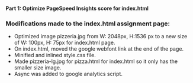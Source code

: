 #### Part 1: Optimize PageSpeed Insights score for index.html

### Modifications made to the index.html assignment page:

* Optimized image pizzeria.jpg from W: 2048px, H:1536 px to a new size of W: 100px, H: 75px for index.html page.
* On index.html, moved the google webfont link at the end of the page.
* Minified and inlined style.css file.
* Made pizzeria-lg.jpg for pizza.html for index.html so it only has the smaller size image.
* Async was added to google analytics script.

